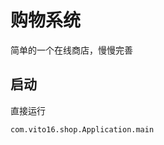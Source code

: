 购物系统
=====================

简单的一个在线商店，慢慢完善

## 启动
  直接运行
    
    com.vito16.shop.Application.main
    